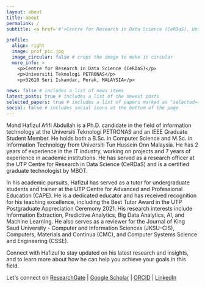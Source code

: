 ```yaml
---
layout: about
title: about
permalink: /
subtitle: <a href='#'>Centre for Research in Data Science (CeRDaS), Universiti Teknologi PETRONAS</a>.

profile:
  align: right
  image: prof_pic.jpg
  image_circular: false # crops the image to make it circular
  more_info: >
    <p>Centre for Research in Data Science (CeRDaS)</p>
    <p>Universiti Teknologi PETRONAS</p>
    <p>32610 Seri Iskandar, Perak, MALAYSIA</p>

news: false # includes a list of news items
latest_posts: true # includes a list of the newest posts
selected_papers: true # includes a list of papers marked as "selected={true}"
social: false # includes social icons at the bottom of the page
---
```


Mohd Hafizul Afifi Abdullah is a Ph.D. candidate in the field of information technology at the Universiti Teknologi PETRONAS and an IEEE Graduate Student Member. He holds both a B.Sc. in Computer Science and M.Sc. in Information Technology from Universiti Tun Hussein Onn Malaysia. He has 2 years of experience in the IT industry, working on projects and 7 years of experience in academic institutions. He has served as a research officer at the UTP Centre for Research in Data Science (CeRDaS) and is a certified graduate technologist by MBOT.

In his academic pursuits, Hafizul has served as a tutor for undergraduate students and trainer at the UTP Centre for Advanced and Professional Education (CAPE). He is a dedicated educator and has received recognition for his teaching excellence, including the Best Tutor Award in the UTP Postgraduate Appreciation Ceremony 2021. His research interests include Information Extraction, Predictive Analytics, Big Data Analytics, AI, and Machine Learning. He also serves as a reviewer for the Journal of King Saud University - Computer and Information Sciences (JKSU-CIS), Computers, Materials and Continua (CMC), and Computer Systems Science and Engineering (CSSE).

Connect with Hafizul to stay updated on his latest research and insights, and to learn more about how he can help you achieve your goals in this field.

Let's connect on [ResearchGate](https://www.researchgate.net/profile/Mohd_Hafizul_Afifi_Abdullah) | [Google Scholar](https://scholar.google.com/citations?user=mWsihrgAAAAJ&hl=en) | [ORCID](https://orcid.org/0000-0002-1427-2571) | [LinkedIn](https://www.linkedin.com/in/hafizulamz/)
